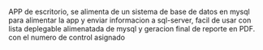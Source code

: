 APP de escritorio, se alimenta de un sistema de base de datos en mysql
para alimentar la app y enviar informacion a sql-server, facil de usar
con lista deplegable alimenatada de mysql y geracion final de reporte
en PDF. con el numero de control asignado
